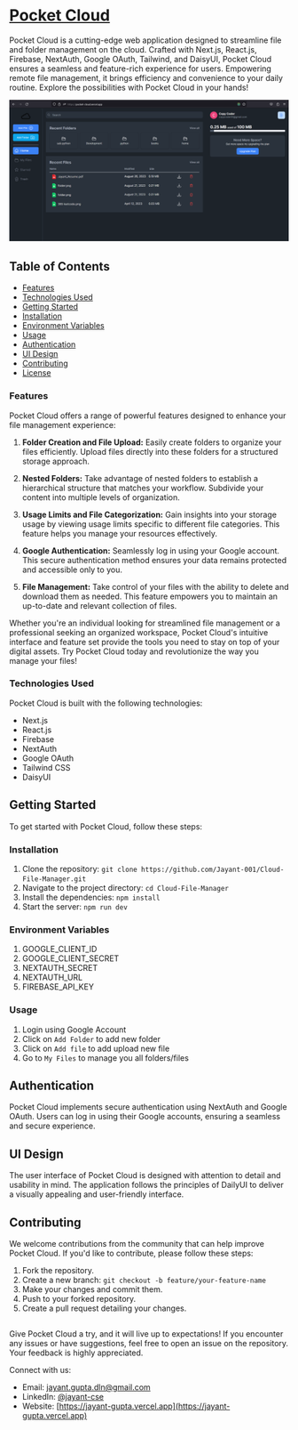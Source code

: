 # [Pocket Cloud](https://pocket-cloud.vercel.app/)

Pocket Cloud is a cutting-edge web application designed to streamline file and folder management on the cloud. Crafted with Next.js, React.js, Firebase, NextAuth, Google OAuth, Tailwind, and DaisyUI, Pocket Cloud ensures a seamless and feature-rich experience for users. Empowering remote file management, it brings efficiency and convenience to your daily routine. Explore the possibilities with Pocket Cloud in your hands!

![Pocket Cloud](https://raw.githubusercontent.com/Jayant-001/Cloud-File-Manager/master/public/home%20ss.png)


## Table of Contents

-   [Features](#features)
-   [Technologies Used](#technologies-used)
-   [Getting Started](#getting-started)
-   [Installation](#installation)
-   [Environment Variables](#environment-variables)
-   [Usage](#usage)
-   [Authentication](#authentication)
-   [UI Design](#ui-design)
-   [Contributing](#contributing)
-   [License](#license)

### Features

Pocket Cloud offers a range of powerful features designed to enhance your file management experience:

1. **Folder Creation and File Upload:** Easily create folders to organize your files efficiently. Upload files directly into these folders for a structured storage approach.

2. **Nested Folders:** Take advantage of nested folders to establish a hierarchical structure that matches your workflow. Subdivide your content into multiple levels of organization.

3. **Usage Limits and File Categorization:** Gain insights into your storage usage by viewing usage limits specific to different file categories. This feature helps you manage your resources effectively.

4. **Google Authentication:** Seamlessly log in using your Google account. This secure authentication method ensures your data remains protected and accessible only to you.

5. **File Management:** Take control of your files with the ability to delete and download them as needed. This feature empowers you to maintain an up-to-date and relevant collection of files.

Whether you're an individual looking for streamlined file management or a professional seeking an organized workspace, Pocket Cloud's intuitive interface and feature set provide the tools you need to stay on top of your digital assets. Try Pocket Cloud today and revolutionize the way you manage your files!

### Technologies Used

Pocket Cloud is built with the following technologies:

-   Next.js
-   React.js
-   Firebase
-   NextAuth
-   Google OAuth
-   Tailwind CSS
-   DaisyUI

## Getting Started

To get started with Pocket Cloud, follow these steps:

### Installation

1. Clone the repository: `git clone https://github.com/Jayant-001/Cloud-File-Manager.git`
2. Navigate to the project directory: `cd Cloud-File-Manager`
3. Install the dependencies: `npm install`
4. Start the server: `npm run dev`

### Environment Variables

1. GOOGLE_CLIENT_ID
2. GOOGLE_CLIENT_SECRET
3. NEXTAUTH_SECRET
4. NEXTAUTH_URL
5. FIREBASE_API_KEY

### Usage

1. Login using Google Account
2. Click on `Add Folder` to add new folder
3. Click on `Add file` to add upload new file
4. Go to `My Files` to manage you all folders/files

## Authentication

Pocket Cloud implements secure authentication using NextAuth and Google OAuth. Users can log in using their Google accounts, ensuring a seamless and secure experience.

## UI Design

The user interface of Pocket Cloud is designed with attention to detail and usability in mind. The application follows the principles of DailyUI to deliver a visually appealing and user-friendly interface.

## Contributing

We welcome contributions from the community that can help improve Pocket Cloud. If you'd like to contribute, please follow these steps:

1. Fork the repository.
2. Create a new branch: `git checkout -b feature/your-feature-name`
3. Make your changes and commit them.
4. Push to your forked repository.
5. Create a pull request detailing your changes.

##

Give Pocket Cloud a try, and it will live up to expectations! If you encounter any issues or have suggestions, feel free to open an issue on the repository. Your feedback is highly appreciated.

Connect with us:

-   Email: [jayant.gupta.dln@gmail.com](jayant.gupta.dln@gmail.com)
-   LinkedIn: [@jayant-cse](https://www.linkedin.com/in/jayant-cse/)
-   Website: [https://jayant-gupta.vercel.app](https://jayant-gupta.vercel.app)
